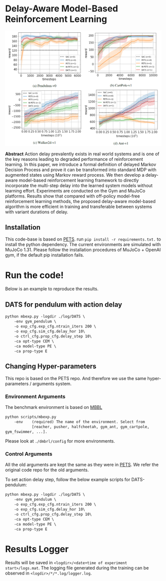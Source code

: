 # Delay-Aware Model-Based Reinforcement Learning
<p align=center>
<img src="img/result.png" width=600>
</p>

**Abstract** Action delay prevalently exists in real world systems and is one of the key reasons leading to degraded performance of reinforcement learning. In this paper, we introduce a formal definition of delayed Markov Decision Process and prove it can be transformed into standard MDP with augmented states using Markov reward process. We then develop a delay-aware model-based reinforcement learning framework to directly incorporate the multi-step delay into the learned system models without learning effort. Experiments are conducted on the Gym and MuJoCo platforms. Results show that compared with off-policy model-free reinforcement learning methods, the proposed delay-aware model-based algorithm is more efficient in training and transferable between systems with variant durations of delay.

## Installation
This code-base is based on [PETS](https://github.com/kchua/handful-of-trials).
run ```pip install -r requirements.txt.``` to install the python dependency.
The current environments are simulated with MuJoCo 1.31. Please follow the installation procedures of MuJoCo + OpenAI gym, if the default pip installation fails.

# Run the code!
Below is an example to reproduce the results.

## DATS for pendulum with action delay
```
python mbexp.py -logdir ./log/DATS \
    -env gym_pendulum \
    -o exp_cfg.exp_cfg.ntrain_iters 200 \
    -o exp_cfg.sim_cfg.delay_hor 10\
    -o ctrl_cfg.prop_cfg.delay_step 10\
    -ca opt-type CEM \
    -ca model-type PE \
    -ca prop-type E
```

## Changing Hyper-parameters

This repo is based on the PETS repo. And therefore we use the same hyper-parameters / arguments system.

### Environment Arguments

The benchmark environment is based on [MBBL](https://github.com/WilsonWangTHU/mbbl)
```
python scripts/mbexp.py
    -env    (required) The name of the environment. Select from
            [reacher, pusher, halfcheetah, gym_ant, gym_cartpole, gym_fswimmer, ...].
```
Please look at ```./dmbrl/config``` for more environments.

### Control Arguments

All the old arguments are kept the same as they were in [PETS](https://github.com/kchua/handful-of-trials).
We refer the original code repo for the old arguments.

To set action delay step, follow the below example scripts for DATS-pendulum:
```
python mbexp.py -logdir ./log/DATS \
    -env gym_pendulum \
    -o exp_cfg.exp_cfg.ntrain_iters 200 \
    -o exp_cfg.sim_cfg.delay_hor 10\
    -o ctrl_cfg.prop_cfg.delay_step 10\
    -ca opt-type CEM \
    -ca model-type PE \
    -ca prop-type E
```

# Results Logger

Results will be saved in `<logdir>/<date+time of experiment start>/logs.mat`.
The logging file generated during the training can be observed in ```<logdir>/*/*.log/logger.log```.
